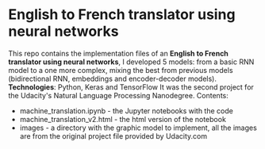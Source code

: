 # English to French translator using neural networks

This repo contains the implementation files of an **English to French translator using neural networks**, I developed 5 models: from a basic RNN model to a one more complex, mixing the best from previous models (bidirectional RNN, embeddings and encoder-decoder models).  
**Technologies**:  Python, Keras and TensorFlow
It was the second project for the Udacity's Natural Language Processing Nanodegree.
Contents:
* machine_translation.ipynb - the Jupyter notebooks with the code
* machine_translation_v2.html  - the html version of the notebook
* images - a directory with the graphic model to implement, all the images are from the original project file provided by Udacity.com

